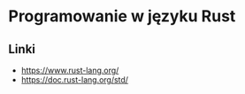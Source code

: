 # Programowanie w języku Rust

## Linki

* https://www.rust-lang.org/
* https://doc.rust-lang.org/std/
